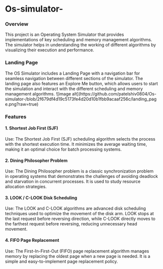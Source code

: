 # Os-simulator-

<h3>Overview</h3>
This project is an Operating System Simulator that provides implementations of key scheduling and memory management algorithms. The simulator helps in understanding the working of different algorithms by visualizing their execution and performance.

<h3>Landing Page</h3>
The OS Simulator includes a Landing Page with a navigation bar for seamless navigation between different sections of the simulator. The landing page also features an Explore Me button, which allows users to start the simulation and interact with the different scheduling and memory management algorithms.
![image alt](https://github.com/patelshiv0804/Os-simulator-/blob/2f679df4d19c5173fe4d20d10b1fbb9acaaf256c/landing_page.png?raw=true)

<h3>Features</h3>

<h4>1. Shortest Job First (SJF)</h4>
Use: The Shortest Job First (SJF) scheduling algorithm selects the process with the shortest execution time. It minimizes the average waiting time, making it an optimal choice for batch processing systems.

<h4>2. Dining Philosopher Problem</h4>
Use: The Dining Philosopher problem is a classic synchronization problem in operating systems that demonstrates the challenges of avoiding deadlock and starvation in concurrent processes. It is used to study resource allocation strategies.

<h4>3. LOOK / C-LOOK Disk Scheduling</h4>
Use: The LOOK and C-LOOK algorithms are advanced disk scheduling techniques used to optimize the movement of the disk arm. LOOK stops at the last request before reversing direction, while C-LOOK directly moves to the farthest request before reversing, reducing unnecessary head movement.

<h4>4. FIFO Page Replacement</h4>
Use: The First-In-First-Out (FIFO) page replacement algorithm manages memory by replacing the oldest page when a new page is needed. It is a simple and easy-to-implement page replacement policy.
